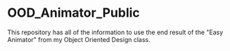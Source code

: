 # OOD_Animator_Public

This repository has all of the information to use the end result of the "Easy Animator" from my Object Oriented Design class.
